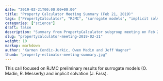 ```yaml
---
date: "2019-02-21T00:00:00+00:00"
title: "Property Calculator Meeting Summary (Feb 21, 2019)"
tags: ["PropertyCalculator", "RJMC", "surrogate models", "implicit solvation"]
categories: ["science"]
draft: false
description: "Summary from PropertyCalculator subgroup meeting on Feb 21, 2019"
slug: "propertycalculator-meeting-2019-02-21"
weight: 10
markup: markdown
author: "Karmen Condic-Jurkic, Owen Madin and Jeff Wagner"
thumb: "property-estimator-meeting-summary.jpg"
---
```


This call focused on RJMC preliminary results for surrogate models (O. Madin, R. Messerly) and implicit solvation (J. Fass).
